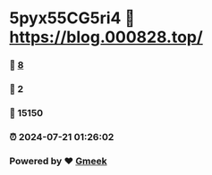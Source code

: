 # 5pyx55CG5ri4 :link: https://blog.000828.top/ 
### :page_facing_up: [8](https://blog.000828.top//tag.html) 
### :speech_balloon: 2 
### :hibiscus: 15150 
### :alarm_clock: 2024-07-21 01:26:02 
### Powered by :heart: [Gmeek](https://github.com/Meekdai/Gmeek)
